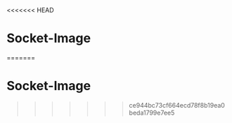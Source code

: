 <<<<<<< HEAD
# Socket-Image
=======
# Socket-Image
>>>>>>> ce944bc73cf664ecd78f8b19ea0beda1799e7ee5

